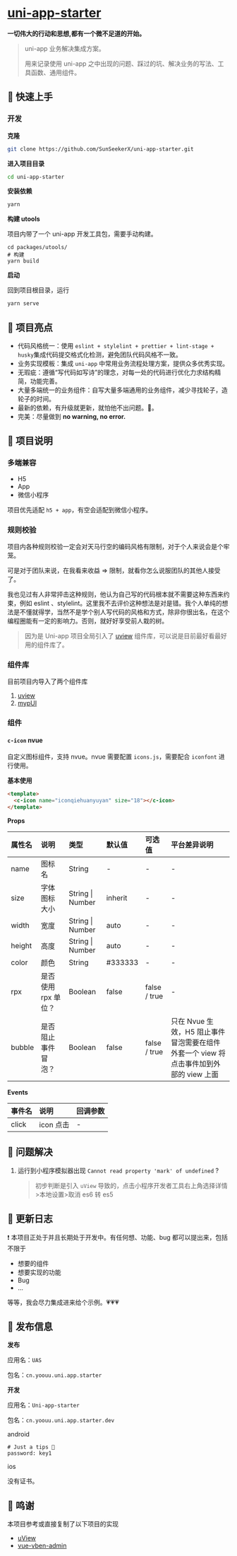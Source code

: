 # **[uni-app-starter](https://github.com/SunSeekerX/uni-app-starter)**

**一切伟大的行动和思想,都有一个微不足道的开始。**

> uni-app 业务解决集成方案。
>
> 用来记录使用 uni-app 之中出现的问题、踩过的坑、解决业务的写法、工具函数、通用组件。

## 📌 快速上手

### 开发

**克隆**

```bash
git clone https://github.com/SunSeekerX/uni-app-starter.git
```

**进入项目目录**

```bash
cd uni-app-starter
```

**安装依赖**

```bash
yarn
```

**构建 utools**

项目内带了一个 uni-app 开发工具包，需要手动构建。

```shell
cd packages/utools/
# 构建
yarn build
```

**启动**

回到项目根目录，运行

```bash
yarn serve
```

## 📌 项目亮点

- 代码风格统一：使用 `eslint + stylelint + prettier + lint-stage + husky`集成代码提交格式化检测，避免团队代码风格不一致。
- 业务实现模板：集成 `uni-app` 中常用业务流程处理方案，提供众多优秀实现。
- 无瑕疵：遵循“写代码如写诗”的理念，对每一处的代码进行优化力求结构精简，功能完善。
- 大量多端统一的业务组件：自写大量多端通用的业务组件，减少寻找轮子，造轮子的时间。
- 最新的依赖，有升级就更新，就怕他不出问题。🤭。
- 完美：尽量做到 **no warning, no error.**

## 📌 项目说明

### 多端兼容

- H5
- App
- 微信小程序

项目优先适配 `h5 + app`，有空会适配到微信小程序。

### 规则校验

项目内各种规则校验一定会对天马行空的编码风格有限制，对于个人来说会是个牢笼。

可是对于团队来说，在我看来收益 => 限制，就看你怎么说服团队的其他人接受了。

我也见过有人非常抨击这种规则，他认为自己写的代码根本就不需要这种东西来约束，例如 eslint 、stylelint。这里我不去评价这种想法是对是错。我个人单纯的想法是不懂就得学，当然不是学个别人写代码的风格和方式，除非你很出名，在这个编程圈能有一定的影响力。否则，就好好享受前人栽的树。

> 因为是 Uni-app 项目全局引入了 [uview](https://www.uviewui.com/) 组件库，可以说是目前最好看最好用的组件库了。

### 组件库

目前项目内导入了两个组件库

1. [uview](https://www.uviewui.com/)
2. [mypUI](https://mypui.fekit.cn/doc/guide/index.html)

### 组件

#### `c-icon` nvue

自定义图标组件，支持 nvue。nvue 需要配置 `icons.js`，需要配合 `iconfont` 进行使用。

**基本使用**

```html
<template>
  <c-icon name="iconqiehuanyuyan" size="18"></c-icon>
</template>
```

**Props**

| 属性名 | 说明                | 类型             | 默认值  | 可选值       | 平台差异说明                                                                          |
| :----- | :------------------ | :--------------- | :------ | :----------- | :------------------------------------------------------------------------------------ |
| name   | 图标名              | String           | -       | -            | -                                                                                     |
| size   | 字体图标大小        | String \| Number | inherit | -            | -                                                                                     |
| width  | 宽度                | String \| Number | auto    | -            | -                                                                                     |
| height | 高度                | String \| Number | auto    | -            | -                                                                                     |
| color  | 颜色                | String           | #333333 | -            | -                                                                                     |
| rpx    | 是否使用 rpx 单位？ | Boolean          | false   | false / true | -                                                                                     |
| bubble | 是否阻止事件冒泡？  | Boolean          | false   | false / true | 只在 Nvue 生效，H5 阻止事件冒泡需要在组件外套一个 view 将点击事件加到外部的 view 上面 |

**Events**

| 事件名 | 说明      | 回调参数 |
| :----- | :-------- | :------- |
| click  | icon 点击 | -        |

## 📌 问题解决

1. 运行到小程序模拟器出现 `Cannot read property 'mark' of undefined` ?

   > 初步判断是引入 `uView` 导致的，点击小程序开发者工具右上角选择详情>本地设置>取消 es6 转 es5

## 📌 更新日志

❗ 本项目正处于并且长期处于开发中。有任何想、功能、bug 都可以提出来，包括不限于

- 想要的组件
- 想要实现的功能
- Bug
- ...

等等，我会尽力集成进来给个示例。💗💗💗

## 📌 发布信息

**发布**

应用名：`UAS`

包名：`cn.yoouu.uni.app.starter`

**开发**

应用名：`Uni-app-starter`

包名：`cn.yoouu.uni.app.starter.dev`

android

```shell
# Just a tips 👻
password: key1
```

ios

没有证书。

## 📌 鸣谢

本项目参考或直接复制了以下项目的实现

- [uView](https://github.com/YanxinNet/uView)
- [vue-vben-admin](https://github.com/anncwb/vue-vben-admin)
